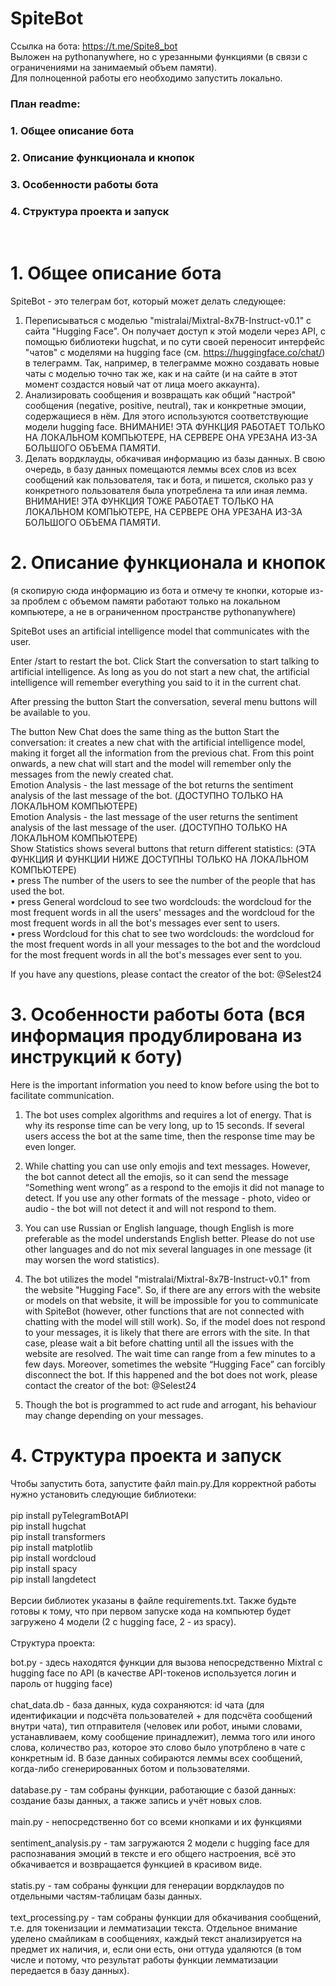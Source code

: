 # SpiteBot
Ссылка на бота: https://t.me/Spite8_bot <br>
Выложен на pythonanywhere, но с урезанными функциями (в связи с ограничениями на занимаемый объем памяти).<br>
Для полноценной работы его необходимо запустить локально.
<br>

### План readme:
### 1. Общее описание бота
### 2. Описание функционала и кнопок
### 3. Особенности работы бота
### 4. Структура проекта и запуск

<br>

# 1. Общее описание бота
SpiteBot - это телеграм бот, который может делать следующее:

1. Переписываться с моделью "mistralai/Mixtral-8x7B-Instruct-v0.1" с сайта "Hugging Face". Он получает доступ к этой модели через API, с помощью библиотеки hugchat, и по сути своей переносит интерфейс "чатов" с моделями на hugging face (см. https://huggingface.co/chat/) в телеграмм. Так, например, в телеграмме можно создавать новые чаты с моделью точно так же, как и на сайте (и на сайте в этот момент создастся новый чат от лица моего аккаунта).
2. Анализировать сообщения и возвращать как общий "настрой" сообщения (negative, positive, neutral), так и конкретные эмоции, содержащиеся в нём. Для этого используются соответствующие модели hugging face.
ВНИМАНИЕ! ЭТА ФУНКЦИЯ РАБОТАЕТ ТОЛЬКО НА ЛОКАЛЬНОМ КОМПЬЮТЕРЕ, НА СЕРВЕРЕ ОНА УРЕЗАНА ИЗ-ЗА БОЛЬШОГО ОБЪЕМА ПАМЯТИ.
3. Делать вордклауды, обкачивая информацию из базы данных. В свою очередь, в базу данных помещаются леммы всех слов из всех сообщений как пользователя, так и бота, и пишется, сколько раз у конкретного пользователя была употреблена та или иная лемма.
ВНИМАНИЕ! ЭТА ФУНКЦИЯ ТОЖЕ РАБОТАЕТ ТОЛЬКО НА ЛОКАЛЬНОМ КОМПЬЮТЕРЕ, НА СЕРВЕРЕ ОНА УРЕЗАНА ИЗ-ЗА БОЛЬШОГО ОБЪЕМА ПАМЯТИ.

# 2. Описание функционала и кнопок
(я скопирую сюда информацию из бота и отмечу те кнопки, которые из-за проблем с объемом памяти работают только на локальном компьютере, а не в ограниченном пространстве pythonanywhere)

SpiteBot uses an artificial intelligence model that communicates with the user.

Enter /start to restart the bot.
Click Start the conversation to start talking to artificial intelligence. As long as you do not start a new chat, the artificial intelligence will remember everything you said to it in the current chat.

After pressing the button Start the conversation, several menu buttons will be available to you.

The button New Chat does the same thing as the button Start the conversation: it creates a new chat with the artificial intelligence model, making it forget all the information from the previous chat. From this point onwards, a new chat will start and the model will remember only the messages from the newly created chat.<br>
Emotion Analysis - the last message of the bot returns the sentiment analysis of the last message of the bot. (ДОСТУПНО ТОЛЬКО НА ЛОКАЛЬНОМ КОМПЬЮТЕРЕ)<br>
Emotion Analysis - the last message of the user returns the sentiment analysis of the last message of the user. (ДОСТУПНО ТОЛЬКО НА ЛОКАЛЬНОМ КОМПЬЮТЕРЕ)<br>
Show Statistics shows several buttons that return different statistics: (ЭТА ФУНКЦИЯ И ФУНКЦИИ НИЖЕ ДОСТУПНЫ ТОЛЬКО НА ЛОКАЛЬНОМ КОМПЬЮТЕРЕ)<br>
• press The number of the users to see the number of the people that has used the bot.<br>
• press General wordcloud to see two wordclouds: the wordcloud for the most frequent words in all the users' messages and the wordcloud for the most frequent words in all the bot's messages ever sent to users.<br>
• press Wordcloud for this chat to see two wordclouds: the wordcloud for the most frequent words in all your messages to the bot and the wordcloud for the most frequent words in all the bot's messages ever sent to you.<br>

If you have any questions, please contact the creator of the bot: @Selest24

# 3. Особенности работы бота (вся информация продублирована из инструкций к боту)
Here is the important information you need to know before using the bot to facilitate communication.

1. The bot uses complex algorithms and requires a lot of energy. That is why its response time can be very long, up to 15 seconds. If several users access the bot at the same time, then the response time may be even longer.

2. While chatting you can use only emojis and text messages. However, the bot cannot detect all the emojis, so it can send the message “Something went wrong” as a respond to the emojis it did not manage to detect. If you use any other formats of the message - photo, video or audio - the bot will not detect it and will not respond to them.

3. You can use Russian or English language, though English is more preferable as the model understands English better. Please do not use other languages and do not mix several languages in one message (it may worsen the word statistics).

4. The bot utilizes the model "mistralai/Mixtral-8x7B-Instruct-v0.1" from the website "Hugging Face". So, if there are any errors with the website or models on that website, it will be impossible for you to communicate with SpiteBot (however, other functions that are not connected with chatting with the model will still work). So, if the model does not respond to your messages, it is likely that there are errors with the site. In that case, please wait a bit before chatting until all the issues with the website are resolved. The wait time can range from a few minutes to a few days. Moreover, sometimes the website “Hugging Face” can forcibly disconnect the bot. If this happened and the bot does not work, please contact the creator of the bot: @Selest24

5. Though the bot is programmed to act rude and arrogant, his behaviour may change depending on your messages.

# 4. Структура проекта и запуск

Чтобы запустить бота, запустите файл main.py.Для корректной работы нужно установить следующие библиотеки:<br><br>
pip install pyTelegramBotAPI<br>
pip install hugchat<br>
pip install transformers<br>
pip install matplotlib<br>
pip install wordcloud<br>
pip install spacy<br>
pip install langdetect<br><br>
Версии библиотек указаны в файле requirements.txt. Также будьте готовы к тому, что при первом запуске кода на компьютер будет загружено 4 модели (2 с hugging face, 2 - из spacy).<br><br>
Структура проекта:
<br>

bot.py - здесь находятся функции для вызова непосредственно Mixtral с hugging face по API (в качестве API-токенов используется логин и пароль от hugging face)<br><br>
chat_data.db - база данных, куда сохраняются: id чата (для идентификации и подсчёта пользователей + для подсчёта сообщений внутри чата), тип отправителя (человек или робот, иными словами, устанавливаем, кому сообщение принадлежит), лемма того или иного слова, количество раз, которое это слово было употрблено в чате с конкретным id. В базе данных собираются леммы всех сообщений, когда-либо сгенерированных ботом и пользователями.<br><br>
database.py - там собраны функции, работающие с базой данных: создание базы данных, а также запись и учёт новых слов.<br><br>
main.py - непосредственно бот со всеми кнопками и их функциями<br><br>
sentiment_analysis.py - там загружаются 2 модели с hugging face для распознавания эмоций в тексте и его общего настроения, всё это обкачивается и возвращается функцией в красивом виде.<br><br>
statis.py - там собраны функции для генерации вордклаудов по отдельными частям-таблицам базы данных.<br><br>
text_processing.py - там собраны функции для обкачивания сообщений, т.е. для токенизации и лемматизации текста. Отдельное внимание уделено смайликам в сообщениях, каждый текст анализируется на предмет их наличия, и, если они есть, они оттуда удаляются (в том числе и потому, что результат работы функции лемматизации передается в базу данных).

